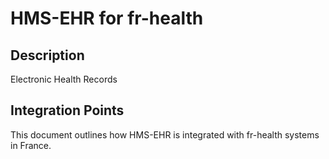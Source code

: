 # HMS-EHR for fr-health

## Description

Electronic Health Records

## Integration Points

This document outlines how HMS-EHR is integrated with fr-health systems in France.
